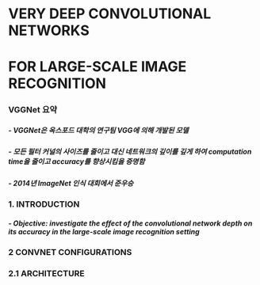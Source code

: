 # VERY DEEP CONVOLUTIONAL NETWORKS  
# FOR LARGE-SCALE IMAGE RECOGNITION  
  
### VGGNet 요약
##### - VGGNet은 옥스포드 대학의 연구팀 VGG에 의해 개발된 모델
##### - 모든 필터 커널의 사이즈를 줄이고 대신 네트워크의 깊이를 깊게 하여 computation time을 줄이고 accuracy를 향상시킴을 증명함
##### - 2014년 ImageNet 인식 대회에서 준우승

### 1. INTRODUCTION
##### - Objective: investigate the effect of the convolutional network depth on its accuracy in the large-scale image recognition setting

### 2 CONVNET CONFIGURATIONS
### 2.1 ARCHITECTURE





